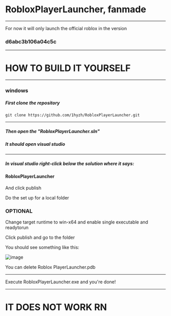 <h1>RobloxPlayerLauncher, fanmade</h1>
<hr>
<p>For now it will only launch the official roblox in the version <h3>d6abc3b106a04c5c</h3></p> 
<hr>
<h1>HOW TO BUILD IT YOURSELF</h1>
<hr>
<h3> windows </h3>
<h5>First clone the repository</h5>

```
git clone https://github.com/1hyzh/RobloxPlayerLauncher.git
```

<hr>
<h5>Then open the "RobloxPlayerLauncher.sln"</h5>
<h5>It should open visual studio</h5>
<hr>

<h5>In visual studio right-click below the solution where it says:</h5>
<h4>RobloxPlayerLauncher</h4>
<p>And click publish</p>
<p>Do the set up for a local folder</p>
<h3>OPTIONAL</h3>
<p>Change target runtime to win-x64 and enable single executable and readytorun</p>
<p>Click publish and go to the folder</p>
<p>You should see something like this:</p>

![image](https://github.com/1hyzh/RobloxPlayerLauncher/assets/170830466/4748cc06-51f0-43f0-b20a-25eb45993e22)

<p>You can delete Roblox PlayerLauncher.pdb</p>

<hr>
<p>Execute RobloxPlayerLauncher.exe and you're done!</p>
<hr>

<h1>IT DOES NOT WORK RN</h1>
